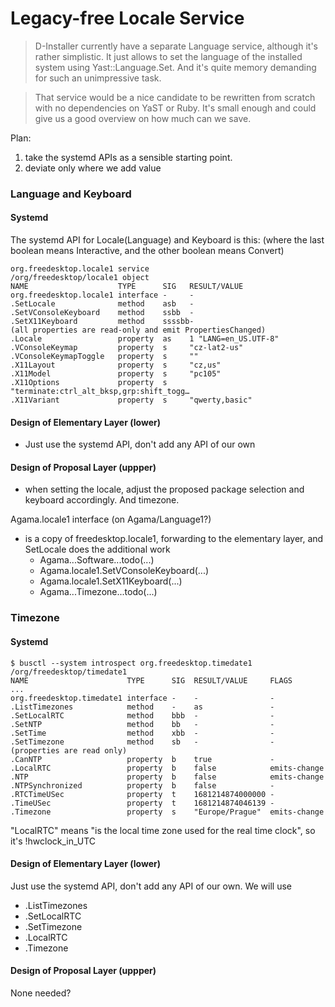 # Legacy-free Locale Service

> D-Installer currently have a separate Language service, although it's rather
> simplistic. It just allows to set the language of the installed system using
> Yast::Language.Set. And it's quite memory demanding for such an unimpressive
> task.

> That service would be a nice candidate to be rewritten from scratch with no
> dependencies on YaST or Ruby. It's small enough and could give us a good
> overview on how much can we save.

Plan:
1. take the systemd APIs as a sensible starting point.
2. deviate only where we add value

### Language and Keyboard

#### Systemd

The systemd API for Locale(Language) and Keyboard is this:
(where the last boolean means Interactive, and the other boolean means Convert)

```
org.freedesktop.locale1 service
/org/freedesktop/locale1 object
NAME                    TYPE      SIG   RESULT/VALUE
org.freedesktop.locale1 interface -     -
.SetLocale              method    asb   -
.SetVConsoleKeyboard    method    ssbb  -
.SetX11Keyboard         method    ssssbb-
(all properties are read-only and emit PropertiesChanged)
.Locale                 property  as    1 "LANG=en_US.UTF-8"
.VConsoleKeymap         property  s     "cz-lat2-us"
.VConsoleKeymapToggle   property  s     ""
.X11Layout              property  s     "cz,us"
.X11Model               property  s     "pc105"
.X11Options             property  s     "terminate:ctrl_alt_bksp,grp:shift_togg…
.X11Variant             property  s     "qwerty,basic"
```

#### Design of Elementary Layer (lower)

- Just use the systemd API, don't add any API of our own

#### Design of Proposal Layer (uppper)

- when setting the locale, adjust the proposed package selection and keyboard
  accordingly. And timezone.

Agama.locale1 interface (on Agama/Language1?)
- is a copy of freedesktop.locale1,
  forwarding to the elementary layer,
  and SetLocale does the additional work
  - Agama...Software...todo(...)
  - Agama.locale1.SetVConsoleKeyboard(...)
  - Agama.locale1.SetX11Keyboard(...)
  - Agama...Timezone...todo(...)

### Timezone

#### Systemd

```
$ busctl --system introspect org.freedesktop.timedate1 /org/freedesktop/timedate1
NAME                      TYPE      SIG  RESULT/VALUE     FLAGS
...
org.freedesktop.timedate1 interface -    -                -
.ListTimezones            method    -    as               -
.SetLocalRTC              method    bbb  -                -
.SetNTP                   method    bb   -                -
.SetTime                  method    xbb  -                -
.SetTimezone              method    sb   -                -
(properties are read only)
.CanNTP                   property  b    true             -
.LocalRTC                 property  b    false            emits-change
.NTP                      property  b    false            emits-change
.NTPSynchronized          property  b    false            -
.RTCTimeUSec              property  t    1681214874000000 -
.TimeUSec                 property  t    1681214874046139 -
.Timezone                 property  s    "Europe/Prague"  emits-change
```

"LocalRTC" means "is the local time zone used for the real time clock",
so it's !hwclock_in_UTC

#### Design of Elementary Layer (lower)

Just use the systemd API, don't add any API of our own. We will use
- .ListTimezones
- .SetLocalRTC
- .SetTimezone
- .LocalRTC
- .Timezone

#### Design of Proposal Layer (uppper)

None needed?
